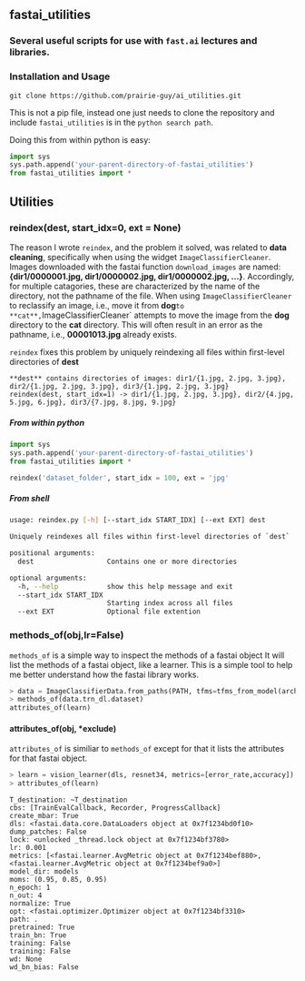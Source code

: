 ## fastai_utilities

### Several useful scripts for use with `fast.ai` lectures and libraries.

### Installation and Usage
`git clone https://github.com/prairie-guy/ai_utilities.git`

This is not a pip file, instead one just needs to clone the repository and include `fastai_utilities` is in the `python search path`.

Doing this from within python is easy:

```python
import sys
sys.path.append('your-parent-directory-of-fastai_utilities')
from fastai_utilities import *
```    

## Utilities

### reindex(dest, start_idx=0, ext = None)
The reason I wrote `reindex`, and the problem it solved, was related to **data cleaning**, specifically when using the widget `ImageClassifierCleaner`. Images downloaded with the fastai function `download_images` are named: **{dir1/0000001.jpg, dir1/0000002.jpg, dir1/0000002.jpg, ...}**. Accordingly, for multiple catagories, these are characterized by the name of the directory, not the pathname of the file. When using `ImageClassifierCleaner` to reclassify an image, i.e., move it from **dog**` to **cat**, `ImageClassifierCleaner` attempts to move the image from the **dog** directory to the **cat** directory. This will often result in an error as the pathname, i.e., **00001013.jpg** already exists. 

`reindex` fixes this problem by uniquely reindexing all files within first-level directories of **dest**

```
**dest** contains directories of images: dir1/{1.jpg, 2.jpg, 3.jpg}, dir2/{1.jpg, 2.jpg, 3.jpg}, dir3/{1.jpg, 2.jpg, 3.jpg}
reindex(dest, start_idx=1) -> dir1/{1.jpg, 2.jpg, 3.jpg}, dir2/{4.jpg, 5.jpg, 6.jpg}, dir3/{7.jpg, 8.jpg, 9.jpg}
```

##### From within python
```python
import sys
sys.path.append('your-parent-directory-of-fastai_utilities')
from fastai_utilities import *

reindex('dataset_folder', start_idx = 100, ext = 'jpg'
```

##### From shell
``` bash
usage: reindex.py [-h] [--start_idx START_IDX] [--ext EXT] dest

Uniquely reindexes all files within first-level directories of `dest`

positional arguments:
  dest                  Contains one or more directories

optional arguments:
  -h, --help            show this help message and exit
  --start_idx START_IDX
                        Starting index across all files
  --ext EXT             Optional file extention

```

### methods_of(obj,lr=False)
`methods_of` is a simple way to inspect the methods of a fastai object It will list the methods of a fastai object, like a learner. This is a simple tool to help me better understand how the fastai library works.

``` python
> data = ImageClassifierData.from_paths(PATH, tfms=tfms_from_model(arch, sz))
> methods_of(data.trn_dl.dataset)
attributes_of(learn)

```

#### attributes_of(obj, *exclude)
`attributes_of` is similiar to `methods_of` except for that it lists the attributes for that fastai object.

``` python
> learn = vision_learner(dls, resnet34, metrics=[error_rate,accuracy])
> attributes_of(learn)
```

```
T_destination: ~T_destination
cbs: [TrainEvalCallback, Recorder, ProgressCallback]
create_mbar: True
dls: <fastai.data.core.DataLoaders object at 0x7f1234bd0f10>
dump_patches: False
lock: <unlocked _thread.lock object at 0x7f1234bf3780>
lr: 0.001
metrics: [<fastai.learner.AvgMetric object at 0x7f1234bef880>, <fastai.learner.AvgMetric object at 0x7f1234bef9a0>]
model_dir: models
moms: (0.95, 0.85, 0.95)
n_epoch: 1
n_out: 4
normalize: True
opt: <fastai.optimizer.Optimizer object at 0x7f1234bf3310>
path: .
pretrained: True
train_bn: True
training: False
training: False
wd: None
wd_bn_bias: False
```
                                                                                                                                                                                           
